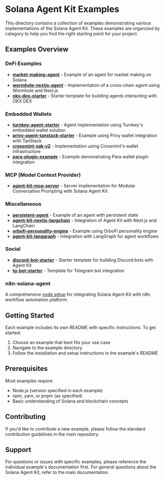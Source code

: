 # Solana Agent Kit Examples

This directory contains a collection of examples demonstrating various implementations of the Solana Agent Kit. These examples are organized by category to help you find the right starting point for your project.

## Examples Overview

### DeFi Examples
- **[market-making-agent](defi/market-making-agent)** - Example of an agent for market making on Solana
- **[wormhole-nextjs-agent](defi/wormhole-nextjs-agent)** - Implementation of a cross-chain agent using Wormhole and Next.js
- **[okx-dex-starter](defi/okx-dex-starter)** - Starter template for building agents interacting with OKX DEX

### Embedded Wallets
- **[turnkey-agent-starter](embedded-wallets/turnkey-agent-starter)** - Agent implementation using Turnkey's embedded wallet solution
- **[privy-agent-tanstack-starter](embedded-wallets/privy-agent-tanstack-starter)** - Example using Privy wallet integration with TanStack
- **[crossmint-sak-v2](embedded-wallets/crossmint-sak-v2)** - Implementation using Crossmint's wallet infrastructure
- **[para-plugin-example](embedded-wallets/para-plugin-example)** - Example demonstrating Para wallet plugin integration

### MCP (Model Context Provider)
- **[agent-kit-mcp-server](mcp/agent-kit-mcp-server)** - Server implementation for Modular Conversation Prompting with Solana Agent Kit

### Miscellaneous
- **[persistent-agent](misc/persistent-agent)** - Example of an agent with persistent state
- **[agent-kit-nextjs-langchain](misc/agent-kit-nextjs-langchain)** - Integration of Agent Kit with Next.js and LangChain
- **[orbofi-personality-engine](misc/orbofi-personality-engine)** - Example using OrboFi personality engine
- **[agent-kit-langgraph](misc/agent-kit-langgraph)** - Integration with LangGraph for agent workflows

### Social
- **[discord-bot-starter](social/discord-bot-starter)** - Starter template for building Discord bots with Agent Kit
- **[tg-bot-starter](social/tg-bot-starter)** - Template for Telegram bot integration

### n8n-solana-agent
A comprehensive [node setup](n8n-solana-agent) for integrating Solana Agent Kit with n8n workflow automation platform.

## Getting Started

Each example includes its own README with specific instructions. To get started:

1. Choose an example that best fits your use case
2. Navigate to the example directory
3. Follow the installation and setup instructions in the example's README

## Prerequisites

Most examples require:
- Node.js (version specified in each example)
- npm, yarn, or pnpm (as specified)
- Basic understanding of Solana and blockchain concepts

## Contributing

If you'd like to contribute a new example, please follow the standard contribution guidelines in the main repository.

## Support

For questions or issues with specific examples, please reference the individual example's documentation first. For general questions about the Solana Agent Kit, refer to the main documentation.
